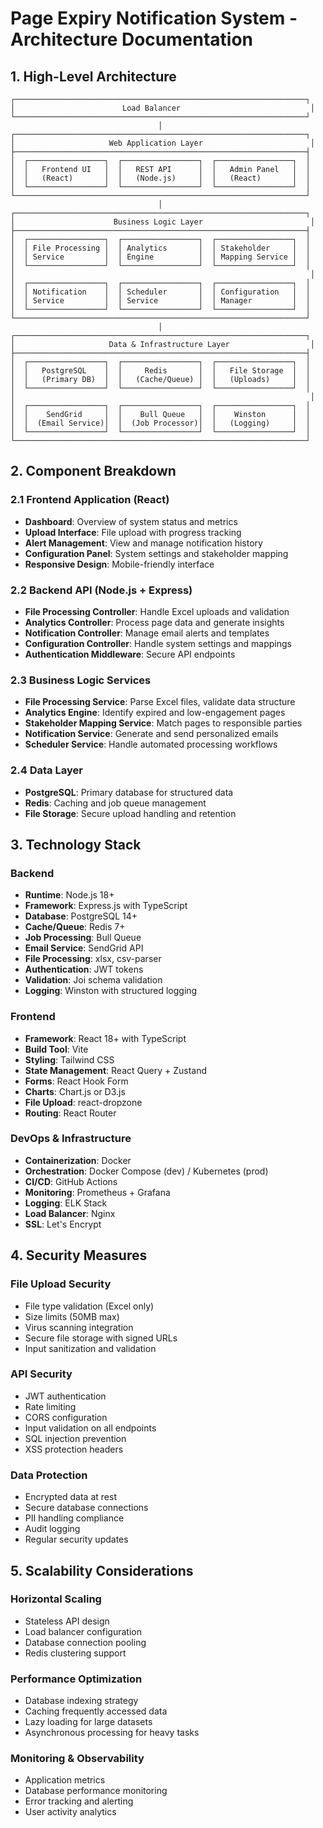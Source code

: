 # Page Expiry Notification System - Architecture Documentation

## 1. High-Level Architecture

```
┌─────────────────────────────────────────────────────────────────┐
│                        Load Balancer                             │
└─────────────────────────────────────────────────────────────────┘
                                 │
┌─────────────────────────────────────────────────────────────────┐
│                     Web Application Layer                        │
├─────────────────────────────────────────────────────────────────┤
│  ┌─────────────────┐  ┌─────────────────┐  ┌─────────────────┐  │
│  │   Frontend UI   │  │   REST API      │  │   Admin Panel   │  │
│  │   (React)       │  │   (Node.js)     │  │   (React)       │  │
│  └─────────────────┘  └─────────────────┘  └─────────────────┘  │
└─────────────────────────────────────────────────────────────────┘
                                 │
┌─────────────────────────────────────────────────────────────────┐
│                      Business Logic Layer                        │
├─────────────────────────────────────────────────────────────────┤
│  ┌─────────────────┐  ┌─────────────────┐  ┌─────────────────┐  │
│  │ File Processing │  │ Analytics       │  │ Stakeholder     │  │
│  │ Service         │  │ Engine          │  │ Mapping Service │  │
│  └─────────────────┘  └─────────────────┘  └─────────────────┘  │
│                                                                  │
│  ┌─────────────────┐  ┌─────────────────┐  ┌─────────────────┐  │
│  │ Notification    │  │ Scheduler       │  │ Configuration   │  │
│  │ Service         │  │ Service         │  │ Manager         │  │
│  └─────────────────┘  └─────────────────┘  └─────────────────┘  │
└─────────────────────────────────────────────────────────────────┘
                                 │
┌─────────────────────────────────────────────────────────────────┐
│                     Data & Infrastructure Layer                  │
├─────────────────────────────────────────────────────────────────┤
│  ┌─────────────────┐  ┌─────────────────┐  ┌─────────────────┐  │
│  │   PostgreSQL    │  │     Redis       │  │   File Storage  │  │
│  │   (Primary DB)  │  │   (Cache/Queue) │  │   (Uploads)     │  │
│  └─────────────────┘  └─────────────────┘  └─────────────────┘  │
│                                                                  │
│  ┌─────────────────┐  ┌─────────────────┐  ┌─────────────────┐  │
│  │    SendGrid     │  │    Bull Queue   │  │    Winston      │  │
│  │  (Email Service)│  │  (Job Processor)│  │   (Logging)     │  │
│  └─────────────────┘  └─────────────────┘  └─────────────────┘  │
└─────────────────────────────────────────────────────────────────┘
```

## 2. Component Breakdown

### 2.1 Frontend Application (React)
- **Dashboard**: Overview of system status and metrics
- **Upload Interface**: File upload with progress tracking
- **Alert Management**: View and manage notification history
- **Configuration Panel**: System settings and stakeholder mapping
- **Responsive Design**: Mobile-friendly interface

### 2.2 Backend API (Node.js + Express)
- **File Processing Controller**: Handle Excel uploads and validation
- **Analytics Controller**: Process page data and generate insights
- **Notification Controller**: Manage email alerts and templates
- **Configuration Controller**: Handle system settings and mappings
- **Authentication Middleware**: Secure API endpoints

### 2.3 Business Logic Services
- **File Processing Service**: Parse Excel files, validate data structure
- **Analytics Engine**: Identify expired and low-engagement pages
- **Stakeholder Mapping Service**: Match pages to responsible parties
- **Notification Service**: Generate and send personalized emails
- **Scheduler Service**: Handle automated processing workflows

### 2.4 Data Layer
- **PostgreSQL**: Primary database for structured data
- **Redis**: Caching and job queue management
- **File Storage**: Secure upload handling and retention

## 3. Technology Stack

### Backend
- **Runtime**: Node.js 18+
- **Framework**: Express.js with TypeScript
- **Database**: PostgreSQL 14+
- **Cache/Queue**: Redis 7+
- **Job Processing**: Bull Queue
- **Email Service**: SendGrid API
- **File Processing**: xlsx, csv-parser
- **Authentication**: JWT tokens
- **Validation**: Joi schema validation
- **Logging**: Winston with structured logging

### Frontend
- **Framework**: React 18+ with TypeScript
- **Build Tool**: Vite
- **Styling**: Tailwind CSS
- **State Management**: React Query + Zustand
- **Forms**: React Hook Form
- **Charts**: Chart.js or D3.js
- **File Upload**: react-dropzone
- **Routing**: React Router

### DevOps & Infrastructure
- **Containerization**: Docker
- **Orchestration**: Docker Compose (dev) / Kubernetes (prod)
- **CI/CD**: GitHub Actions
- **Monitoring**: Prometheus + Grafana
- **Logging**: ELK Stack
- **Load Balancer**: Nginx
- **SSL**: Let's Encrypt

## 4. Security Measures

### File Upload Security
- File type validation (Excel only)
- Size limits (50MB max)
- Virus scanning integration
- Secure file storage with signed URLs
- Input sanitization and validation

### API Security
- JWT authentication
- Rate limiting
- CORS configuration
- Input validation on all endpoints
- SQL injection prevention
- XSS protection headers

### Data Protection
- Encrypted data at rest
- Secure database connections
- PII handling compliance
- Audit logging
- Regular security updates

## 5. Scalability Considerations

### Horizontal Scaling
- Stateless API design
- Load balancer configuration
- Database connection pooling
- Redis clustering support

### Performance Optimization
- Database indexing strategy
- Caching frequently accessed data
- Lazy loading for large datasets
- Asynchronous processing for heavy tasks

### Monitoring & Observability
- Application metrics
- Database performance monitoring
- Error tracking and alerting
- User activity analytics